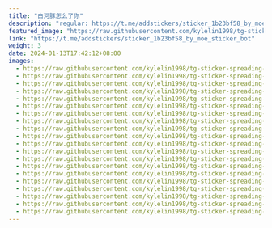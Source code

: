 ```yaml
---
title: "白河豚怎么了你"
description: "regular: https://t.me/addstickers/sticker_1b23bf58_by_moe_sticker_bot"
featured_image: "https://raw.githubusercontent.com/kylelin1998/tg-sticker-spreading-worldwide-images/main/img/a67e9709-1be8-4bf9-be25-88cc93dd7a23.jpg"
link: "https://t.me/addstickers/sticker_1b23bf58_by_moe_sticker_bot"
weight: 3
date: 2024-01-13T17:42:12+08:00
images:
  - https://raw.githubusercontent.com/kylelin1998/tg-sticker-spreading-worldwide-images/main/img/a67e9709-1be8-4bf9-be25-88cc93dd7a23.jpg
  - https://raw.githubusercontent.com/kylelin1998/tg-sticker-spreading-worldwide-images/main/img/cc5b61a9-369d-49e5-a0bf-25fc153af828.jpg
  - https://raw.githubusercontent.com/kylelin1998/tg-sticker-spreading-worldwide-images/main/img/761e209c-df30-41c5-a356-6a03b1d0fd12.jpg
  - https://raw.githubusercontent.com/kylelin1998/tg-sticker-spreading-worldwide-images/main/img/9f56309a-5173-4900-9683-56a501ed99f7.jpg
  - https://raw.githubusercontent.com/kylelin1998/tg-sticker-spreading-worldwide-images/main/img/da43e187-01ea-403c-b7ed-aea93fbebabd.jpg
  - https://raw.githubusercontent.com/kylelin1998/tg-sticker-spreading-worldwide-images/main/img/41122ad3-b6dd-4083-b4d3-699c6df53954.jpg
  - https://raw.githubusercontent.com/kylelin1998/tg-sticker-spreading-worldwide-images/main/img/da1e6343-90ac-4ded-90d0-ad387e7ea394.jpg
  - https://raw.githubusercontent.com/kylelin1998/tg-sticker-spreading-worldwide-images/main/img/38d8bcf9-74d2-427d-b443-d7d2cf630785.jpg
  - https://raw.githubusercontent.com/kylelin1998/tg-sticker-spreading-worldwide-images/main/img/1583b45b-8a69-4123-8671-c60521b05e29.jpg
  - https://raw.githubusercontent.com/kylelin1998/tg-sticker-spreading-worldwide-images/main/img/8e65528e-b1b2-4dab-a5e3-3055cec143b3.jpg
  - https://raw.githubusercontent.com/kylelin1998/tg-sticker-spreading-worldwide-images/main/img/c43f04c6-a73f-4685-b7e2-3bf48a3f70d7.jpg
  - https://raw.githubusercontent.com/kylelin1998/tg-sticker-spreading-worldwide-images/main/img/ce8b9bd1-8cc4-4248-a8e5-2c4f09e29fd6.jpg
  - https://raw.githubusercontent.com/kylelin1998/tg-sticker-spreading-worldwide-images/main/img/f093d9b0-d818-4822-83b9-7a4185f7e0c8.jpg
  - https://raw.githubusercontent.com/kylelin1998/tg-sticker-spreading-worldwide-images/main/img/77561a98-bb40-4159-977a-e95a0789576b.jpg
  - https://raw.githubusercontent.com/kylelin1998/tg-sticker-spreading-worldwide-images/main/img/2f58d110-5f6e-4edc-92ff-bd6bcfeda17f.jpg
  - https://raw.githubusercontent.com/kylelin1998/tg-sticker-spreading-worldwide-images/main/img/4151c340-3cd0-41bf-bf9d-e11fe14127d2.jpg
  - https://raw.githubusercontent.com/kylelin1998/tg-sticker-spreading-worldwide-images/main/img/d689e818-4869-4f24-83dd-9c533b7ac865.jpg
  - https://raw.githubusercontent.com/kylelin1998/tg-sticker-spreading-worldwide-images/main/img/b65eeda3-1fbf-4018-b012-2081535c75bb.jpg
  - https://raw.githubusercontent.com/kylelin1998/tg-sticker-spreading-worldwide-images/main/img/57c72b2c-0275-4766-af77-a3ec9e59b9b1.jpg
  - https://raw.githubusercontent.com/kylelin1998/tg-sticker-spreading-worldwide-images/main/img/e49fd7ac-8aca-4e12-9a8d-1e9edbc67606.jpg
---
```

